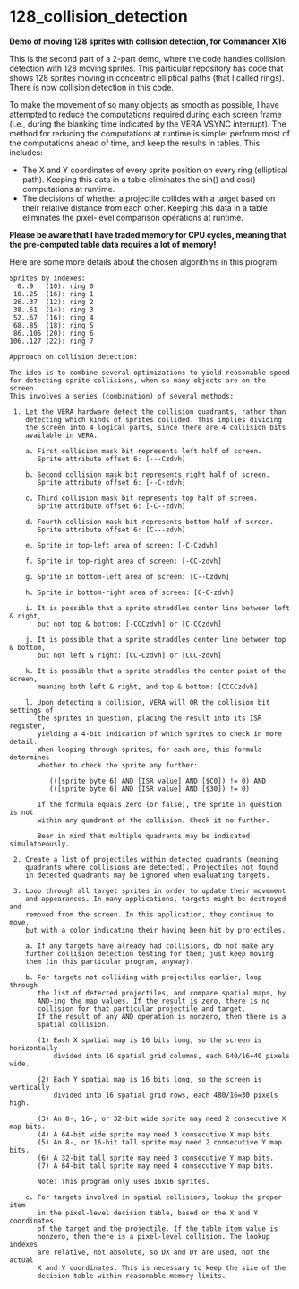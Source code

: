 # 128_collision_detection
<b>Demo of moving 128 sprites with collision detection, for Commander X16</b>

This is the second part of a 2-part demo, where the code handles
collision detection with 128 moving sprites. This particular repository
has code that shows 128 sprites moving in concentric elliptical
paths (that I called rings). There is now collision detection
in this code.

To make the movement of so many objects as smooth as possible, I have attempted
to reduce the computations required during each screen frame (i.e., during the
blanking time indicated by the VERA VSYNC interrupt). The method for reducing
the computations at runtime is simple: perform most of the computations ahead
of time, and keep the results in tables. This includes:

* The X and Y coordinates of every sprite position on every ring (elliptical path).
Keeping this data in a table eliminates the sin() and cos() computations at runtime.
* The decisions of whether a projectile collides with a target based on their
relative distance from each other. Keeping this data in a table eliminates the
pixel-level comparison operations at runtime.

<b>Please be aware that I have traded memory for CPU cycles, meaning that the
pre-computed table data requires a lot of memory!</b>

Here are some more details about the chosen algorithms in this program.

```
Sprites by indexes:
  0..9   (10): ring 0
 10..25  (16): ring 1
 26..37  (12): ring 2
 38..51  (14): ring 3
 52..67  (16): ring 4
 68..85  (18): ring 5
 86..105 (20): ring 6
106..127 (22): ring 7

Approach on collision detection:

The idea is to combine several optimizations to yield reasonable speed
for detecting sprite collisions, when so many objects are on the screen.
This involves a series (combination) of several methods:

 1. Let the VERA hardware detect the collision quadrants, rather than
    detecting which kinds of sprites collided. This implies dividing
    the screen into 4 logical parts, since there are 4 collision bits
    available in VERA.

    a. First collision mask bit represents left half of screen.
       Sprite attribute offset 6: [---Czdvh]

    b. Second collision mask bit represents right half of screen.
       Sprite attribute offset 6: [--C-zdvh]

    c. Third collision mask bit represents top half of screen.
       Sprite attribute offset 6: [-C--zdvh]

    d. Fourth collision mask bit represents bottom half of screen.
       Sprite attribute offset 6: [C---zdvh]

    e. Sprite in top-left area of screen: [-C-Czdvh]

    f. Sprite in top-right area of screen: [-CC-zdvh]

    g. Sprite in bottom-left area of screen: [C--Czdvh]

    h. Sprite in bottom-right area of screen: [C-C-zdvh]

    i. It is possible that a sprite straddles center line between left & right,
       but not top & bottom: [-CCCzdvh] or [C-CCzdvh]

    j. It is possible that a sprite straddles center line between top & bottom,
       but not left & right: [CC-Czdvh] or [CCC-zdvh]

    k. It is possible that a sprite straddles the center point of the screen,
       meaning both left & right, and top & bottom: [CCCCzdvh]

    l. Upon detecting a collision, VERA will OR the collision bit settings of
       the sprites in question, placing the result into its ISR register,
       yielding a 4-bit indication of which sprites to check in more detail.
       When looping through sprites, for each one, this formula determines
       whether to check the sprite any further:

          (([sprite byte 6] AND [ISR value] AND [$C0]) != 0) AND
          (([sprite byte 6] AND [ISR value] AND [$30]) != 0)

       If the formula equals zero (or false), the sprite in question is not
       within any quadrant of the collision. Check it no further.
       
       Bear in mind that multiple quadrants may be indicated simulatneously.

 2. Create a list of projectiles within detected quadrants (meaning
    quadrants where collisions are detected). Projectiles not found
    in detected quadrants may be ignored when evaluating targets.

 3. Loop through all target sprites in order to update their movement
    and appearances. In many applications, targets might be destroyed and
    removed from the screen. In this application, they continue to move,
    but with a color indicating their having been hit by projectiles.
    
    a. If any targets have already had collisions, do not make any
    further collision detection testing for them; just keep moving
    them (in this particular program, anyway).

    b. For targets not colliding with projectiles earlier, loop through
       the list of detected projectiles, and compare spatial maps, by
       AND-ing the map values. If the result is zero, there is no
       collision for that particular projectile and target.
       If the result of any AND operation is nonzero, then there is a
       spatial collision. 

       (1) Each X spatial map is 16 bits long, so the screen is horizontally
           divided into 16 spatial grid columns, each 640/16=40 pixels wide.

       (2) Each Y spatial map is 16 bits long, so the screen is vertically
           divided into 16 spatial grid rows, each 480/16=30 pixels high.

       (3) An 8-, 16-, or 32-bit wide sprite may need 2 consecutive X map bits. 
       (4) A 64-bit wide sprite may need 3 consecutive X map bits.
       (5) An 8-, or 16-bit tall sprite may need 2 consecutive Y map bits. 
       (6) A 32-bit tall sprite may need 3 consecutive Y map bits. 
       (7) A 64-bit tall sprite may need 4 consecutive Y map bits.

       Note: This program only uses 16x16 sprites.

    c. For targets involved in spatial collisions, lookup the proper item
       in the pixel-level decision table, based on the X and Y coordinates
       of the target and the projectile. If the table item value is
       nonzero, then there is a pixel-level collision. The lookup indexes
       are relative, not absolute, so DX and DY are used, not the actual
       X and Y coordinates. This is necessary to keep the size of the
       decision table within reasonable memory limits.

```
